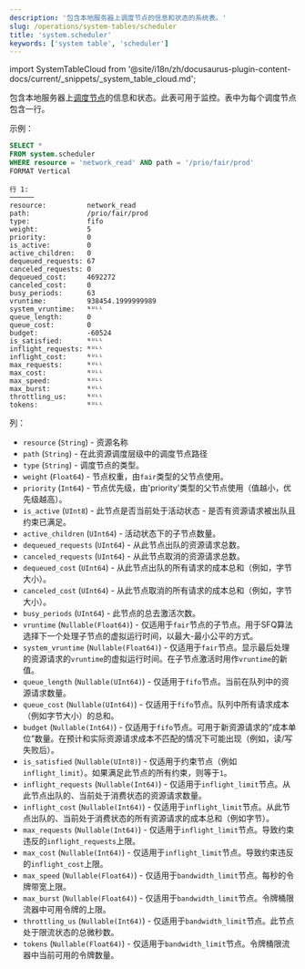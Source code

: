 ```yaml
---
description: '包含本地服务器上调度节点的信息和状态的系统表。'
slug: /operations/system-tables/scheduler
title: 'system.scheduler'
keywords: ['system table', 'scheduler']
---
```

import SystemTableCloud from '@site/i18n/zh/docusaurus-plugin-content-docs/current/_snippets/_system_table_cloud.md';

<SystemTableCloud/>

包含本地服务器上[调度节点](/operations/workload-scheduling.md/#hierarchy)的信息和状态。此表可用于监控。表中为每个调度节点包含一行。

示例：

``` sql
SELECT *
FROM system.scheduler
WHERE resource = 'network_read' AND path = '/prio/fair/prod'
FORMAT Vertical
```

``` text
行 1:
──────
resource:          network_read
path:              /prio/fair/prod
type:              fifo
weight:            5
priority:          0
is_active:         0
active_children:   0
dequeued_requests: 67
canceled_requests: 0
dequeued_cost:     4692272
canceled_cost:     0
busy_periods:      63
vruntime:          938454.1999999989
system_vruntime:   ᴺᵁᴸᴸ
queue_length:      0
queue_cost:        0
budget:            -60524
is_satisfied:      ᴺᵁᴸᴸ
inflight_requests: ᴺᵁᴸᴸ
inflight_cost:     ᴺᵁᴸᴸ
max_requests:      ᴺᵁᴸᴸ
max_cost:          ᴺᵁᴸᴸ
max_speed:         ᴺᵁᴸᴸ
max_burst:         ᴺᵁᴸᴸ
throttling_us:     ᴺᵁᴸᴸ
tokens:            ᴺᵁᴸᴸ
```

列：

- `resource` (`String`) - 资源名称
- `path` (`String`) - 在此资源调度层级中的调度节点路径
- `type` (`String`) - 调度节点的类型。
- `weight` (`Float64`) - 节点权重，由`fair`类型的父节点使用。
- `priority` (`Int64`) - 节点优先级，由'priority'类型的父节点使用（值越小，优先级越高）。
- `is_active` (`UInt8`) - 此节点是否当前处于活动状态 - 是否有资源请求被出队且约束已满足。
- `active_children` (`UInt64`) - 活动状态下的子节点数量。
- `dequeued_requests` (`UInt64`) - 从此节点出队的资源请求总数。
- `canceled_requests` (`UInt64`) - 从此节点取消的资源请求总数。
- `dequeued_cost` (`UInt64`) - 从此节点出队的所有请求的成本总和（例如，字节大小）。
- `canceled_cost` (`UInt64`) - 从此节点取消的所有请求的成本总和（例如，字节大小）。
- `busy_periods` (`UInt64`) - 此节点的总去激活次数。
- `vruntime` (`Nullable(Float64)`) - 仅适用于`fair`节点的子节点。用于SFQ算法选择下一个处理子节点的虚拟运行时间，以最大-最小公平的方式。
- `system_vruntime` (`Nullable(Float64)`) - 仅适用于`fair`节点。显示最后处理的资源请求的`vruntime`的虚拟运行时间。在子节点激活时用作`vruntime`的新值。
- `queue_length` (`Nullable(UInt64)`) - 仅适用于`fifo`节点。当前在队列中的资源请求数量。
- `queue_cost` (`Nullable(UInt64)`) - 仅适用于`fifo`节点。队列中所有请求成本（例如字节大小）的总和。
- `budget` (`Nullable(Int64)`) - 仅适用于`fifo`节点。可用于新资源请求的“成本单位”数量。在预计和实际资源请求成本不匹配的情况下可能出现（例如，读/写失败后）。
- `is_satisfied` (`Nullable(UInt8)`) - 仅适用于约束节点（例如`inflight_limit`）。如果满足此节点的所有约束，则等于`1`。
- `inflight_requests` (`Nullable(Int64)`) - 仅适用于`inflight_limit`节点。从此节点出队的、当前处于消费状态的资源请求数量。
- `inflight_cost` (`Nullable(Int64)`) - 仅适用于`inflight_limit`节点。从此节点出队的、当前处于消费状态的所有资源请求的成本总和（例如字节）。
- `max_requests` (`Nullable(Int64)`) - 仅适用于`inflight_limit`节点。导致约束违反的`inflight_requests`上限。
- `max_cost` (`Nullable(Int64)`) - 仅适用于`inflight_limit`节点。导致约束违反的`inflight_cost`上限。
- `max_speed` (`Nullable(Float64)`) - 仅适用于`bandwidth_limit`节点。每秒的令牌带宽上限。
- `max_burst` (`Nullable(Float64)`) - 仅适用于`bandwidth_limit`节点。令牌桶限流器中可用令牌的上限。
- `throttling_us` (`Nullable(Int64)`) - 仅适用于`bandwidth_limit`节点。此节点处于限流状态的总微秒数。
- `tokens` (`Nullable(Float64)`) - 仅适用于`bandwidth_limit`节点。令牌桶限流器中当前可用的令牌数量。
